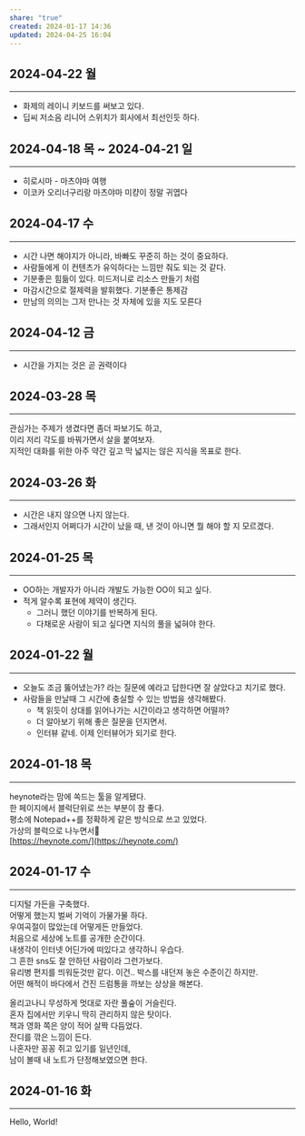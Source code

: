 ```yaml
---
share: "true"
created: 2024-01-17 14:36
updated: 2024-04-25 16:04
---
```

## 2024-04-22 월
---
- 화제의 레이니 키보드를 써보고 있다. 
- 딥씨 저소음 리니어 스위치가 회사에서 최선인듯 하다.

## 2024-04-18 목 ~ 2024-04-21 일
---
- 히로시마 - 마츠야마 여행
- 이코카 오리너구리랑 마츠야마 미컁이 정말 귀엽다

## 2024-04-17 수
---
- 시간 나면 해야지가 아니라, 바빠도 꾸준히 하는 것이 중요하다.
- 사람들에게 이 컨텐츠가 유익하다는 느낌만 줘도 되는 것 같다.
- 기분좋은 힘듦이 있다. 미드저니로 리소스 만들기 처럼
- 마감시간으로 절제력을 발휘했다. 기분좋은 통제감
- 만남의 의의는 그저 만나는 것 자체에 있을 지도 모른다

## 2024-04-12 금
---
 - 시간을 가지는 것은 곧 권력이다

## 2024-03-28 목
--- 
관심가는 주제가 생겼다면 좀더 파보기도 하고,  
이리 저리 각도를 바꿔가면서 살을 붙여보자.  
지적인 대화를 위한 아주 약간 깊고 막 넓지는 않은 지식을 목표로 한다.

## 2024-03-26 화
--- 
- 시간은 내지 않으면 나지 않는다.
- 그래서인지 어쩌다가 시간이 났을 때, 낸 것이 아니면 뭘 해야 할 지 모르겠다.

## 2024-01-25 목
--- 
- OO하는 개발자가 아니라 개발도 가능한 OO이 되고 싶다.
- 적게 알수록 표현에 제약이 생긴다. 
	- 그러니 했던 이야기를 반복하게 된다.
	- 다채로운 사람이 되고 싶다면 지식의 풀을 넓혀야 한다.


## 2024-01-22 월
--- 
- 오늘도 조금 뚫어냈는가? 라는 질문에 예라고 답한다면 잘 살았다고 치기로 했다.
- 사람들을 만날때 그 시간에 충실할 수 있는 방법을 생각해봤다.
	- 책 읽듯이 상대를 읽어나가는 시간이라고 생각하면 어떨까?
	- 더 알아보기 위해 좋은 질문을 던지면서.
	- 인터뷰 같네. 이제 인터뷰어가 되기로 한다.


## 2024-01-18 목
--- 
heynote라는 맘에 쏙드는 툴을 알게됐다.  
한 페이지에서 블럭단위로 쓰는 부분이 참 좋다.  
평소에 Notepad++를 정확하게 같은 방식으로 쓰고 있었다.  
가상의 블럭으로 나누면서🤣  
[https://heynote.com/](https://heynote.com/)


## 2024-01-17 수
---
디지털 가든을 구축했다.  
어떻게 했는지 벌써 기억이 가물가물 하다.  
우여곡절이 많았는데 어떻게든 만들었다.  
처음으로 세상에 노트를 공개한 순간이다.  
내생각이 인터넷 어딘가에 떠있다고 생각하니 우습다.  
그 흔한 sns도 잘 안하던 사람이라 그런가보다.  
유리병 편지를 띄워둔것만 같다. 이건.. 박스를 내던져 놓은 수준이긴 하지만.  
어떤 해적이 바다에서 건진 드럼통을 까보는 상상을 해본다.

올리고나니 무성하게 멋대로 자란 풀숲이 거슬린다.  
혼자 집에서만 키우니 딱히 관리하지 않은 탓이다.  
책과 영화 쪽은 양이 적어 살짝 다듬었다.  
잔디를 깎은 느낌이 든다.  
나혼자만 꽁꽁 쥐고 있기를 일년인데,  
남이 볼때 내 노트가 단정해보였으면 한다.


## 2024-01-16 화
---
Hello, World!